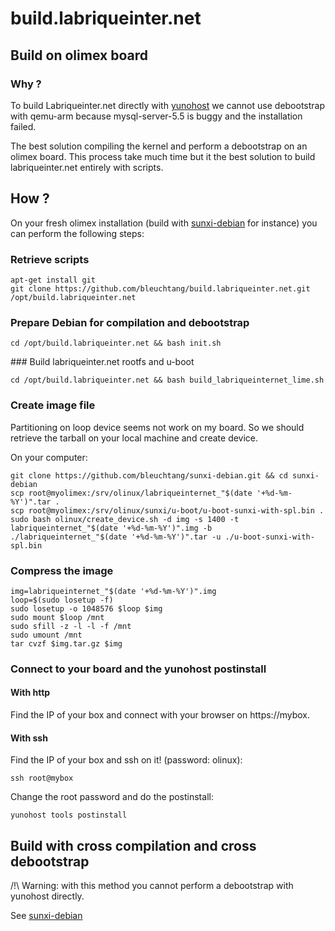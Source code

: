 # build.labriqueinter.net

## Build on olimex board

### Why ?

To build Labriqueinter.net directly with [yunohost](https://yunohost.org/) we
cannot use debootstrap with qemu-arm because mysql-server-5.5 is buggy and the
installation failed.

The best solution compiling the kernel and perform a debootstrap on an olimex
board. This process take much time but it the best solution to build
labriqueinter.net entirely with scripts.

## How ?

On your fresh olimex installation (build with
[sunxi-debian](https://github.com/bleuchtang/sunxi-debian) for instance) you
can perform the following steps:

### Retrieve scripts

```shell
apt-get install git
git clone https://github.com/bleuchtang/build.labriqueinter.net.git /opt/build.labriqueinter.net
```

### Prepare Debian for compilation and debootstrap

```shell
cd /opt/build.labriqueinter.net && bash init.sh
```

### Build labriqueinter.net rootfs and u-boot

```shell
cd /opt/build.labriqueinter.net && bash build_labriqueinternet_lime.sh
```

### Create image file

Partitioning on loop device seems not work on my board. So we should retrieve
the tarball on your local machine and create device.

On your computer:

```shell
git clone https://github.com/bleuchtang/sunxi-debian.git && cd sunxi-debian
scp root@myolimex:/srv/olinux/labriqueinternet_"$(date '+%d-%m-%Y')".tar .
scp root@myolimex:/srv/olinux/sunxi/u-boot/u-boot-sunxi-with-spl.bin .
sudo bash olinux/create_device.sh -d img -s 1400 -t labriqueinternet_"$(date '+%d-%m-%Y')".img -b ./labriqueinternet_"$(date '+%d-%m-%Y')".tar -u ./u-boot-sunxi-with-spl.bin
```

### Compress the image

```shell
img=labriqueinternet_"$(date '+%d-%m-%Y')".img
loop=$(sudo losetup -f)
sudo losetup -o 1048576 $loop $img
sudo mount $loop /mnt
sudo sfill -z -l -l -f /mnt
sudo umount /mnt
tar cvzf $img.tar.gz $img
```

### Connect to your board and the yunohost postinstall

#### With http

Find the IP of your box and connect with your browser on https://mybox.

#### With ssh

Find the IP of your box and ssh on it! (password: olinux):

```shell
ssh root@mybox
```

Change the root password and do the postinstall:

```shell
yunohost tools postinstall
```

## Build with cross compilation and cross debootstrap

/!\ Warning: with this method you cannot perform a debootstrap with yunohost
directly.

See [sunxi-debian](https://github.com/bleuchtang/sunxi-debian)
